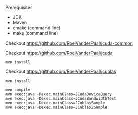 Prerequisites
* JDK
* Maven
* cmake (command line)
* make (command line)


Checkout https://github.com/RoelVanderPaal/jcuda-common

Checkout https://github.com/RoelVanderPaal/jcuda
```
mvn install
```

Checkout https://github.com/RoelVanderPaal/jcublas
```
mvn install
```

```
mvn compile
mvn exec:java -Dexec.mainClass=JCudaDeviceQuery
mvn exec:java -Dexec.mainClass=JCudaBandwidthTest
mvn exec:java -Dexec.mainClass=JCublasSample
mvn exec:java -Dexec.mainClass=JCublas2Sample
```
